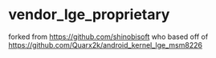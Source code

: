 vendor_lge_proprietary
======================

forked from https://github.com/shinobisoft who based off of https://github.com/Quarx2k/android_kernel_lge_msm8226
